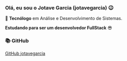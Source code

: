 ### Olá, eu sou o Jotave Garcia (jotavegarcia) 😉

🌟 **Tecnólogo** em Análise e Desenvolvimento de Sistemas.

**Estudando para ser um desenvolvedor FullStack** 😎

### 📚 GitHub

[GitHub jotavegarcia](https://github.com/jotavegarcia)
